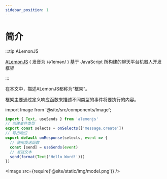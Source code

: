 ```yaml
---
sidebar_position: 1
---
```


# 简介

:::tip ALemonJS

[ALemonJS](https://github.com/lemonade-lab/alemonjs) ( 发音为 /əˈlemən/ ) 基于 JavaScript 所构建的聊天平台机器人开发框架

:::

在本文中，描述ALemonJS都称为“框架”。

框架主要通过定义响应函数来描述不同类型的事件将要执行的内容。

import Image from '@site/src/components/Image';

```ts title="Hello Word!"
import { Text, useSends } from 'alemonjs'
// 创建事件类型
export const selects = onSelects(['message.create'])
// 导出响应
export default onResponse(selects, event => {
  // 使用发送函数
  const [send] = useSends(event)
  // 发送文本
  send(format(Text('Hello Word!')))
})
```

<Image src={require('@site/static/img/model.png')} />
